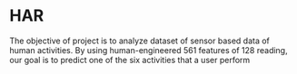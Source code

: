 # HAR
The objective of project is to analyze dataset of sensor based data of human activities.
By using human-engineered 561 features of 128 reading, our goal is to predict one of the six activities that a user perform
